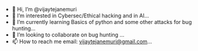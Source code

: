 - 👋 Hi, I’m @vijaytejanemuri
- 👀 I’m interested in Cybersec/Ethical hacking and in AI...
- 🌱 I’m currently learning Basics of python and some other attacks for bug hunting...
- 💞️ I’m looking to collaborate on bug hunting  ...
- 📫 How to reach me email: vijaytejanemuri@gmail.com...

<!---
vijaytejanemuri/vijaytejanemuri is a ✨ special ✨ repository because its `README.md` (this file) appears on your GitHub profile.
You can click the Preview link to take a look at your changes.
--->
